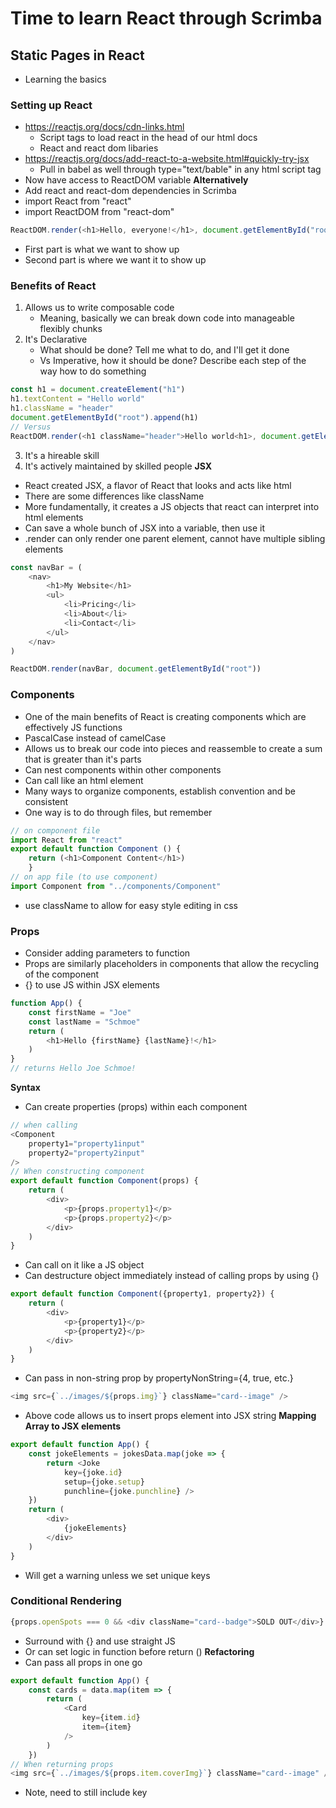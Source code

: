 # Time to learn React through Scrimba

## Static Pages in React

- Learning the basics
### Setting up React
- https://reactjs.org/docs/cdn-links.html
    - Script tags to load react in the head of our html docs
    - React and react dom libaries
- https://reactjs.org/docs/add-react-to-a-website.html#quickly-try-jsx
    - Pull in babel as well through type="text/bable" in any html script tag
- Now have access to ReactDOM variable
**Alternatively**
- Add react and react-dom dependencies in Scrimba
- import React from "react"
- import ReactDOM from "react-dom"
```js
ReactDOM.render(<h1>Hello, everyone!</h1>, document.getElementById("root"))
```
- First part is what we want to show up
- Second part is where we want it to show up
### Benefits of React
1. Allows us to write composable code
    - Meaning, basically we can break down code into manageable flexibly chunks
2. It's Declarative
    - What should be done? Tell me what to do, and I'll get it done
    - Vs Imperative, how it should be done? Describe each step of the way how to do something
```js
const h1 = document.createElement("h1")
h1.textContent = "Hello world"
h1.className = "header"
document.getElementById("root").append(h1)
// Versus
ReactDOM.render(<h1 className="header">Hello world<h1>, document.getElementById("root"))
```
3. It's a hireable skill
4. It's actively maintained by skilled people
**JSX**
- React created JSX, a flavor of React that looks and acts like html
- There are some differences like className
- More fundamentally, it creates a JS objects that react can interpret into html elements
- Can save a whole bunch of JSX into a variable, then use it
- .render can only render one parent element, cannot have multiple sibling elements
```js
const navBar = (
    <nav>
        <h1>My Website</h1>
        <ul>
            <li>Pricing</li>
            <li>About</li>
            <li>Contact</li>
        </ul>
    </nav>
)

ReactDOM.render(navBar, document.getElementById("root"))
```
### Components
- One of the main benefits of React is creating components which are effectively JS functions
- PascalCase instead of camelCase
- Allows us to break our code into pieces and reassemble to create a sum that is greater than it's parts
- Can nest components within other components
- Can call <Component /> like an html element
- Many ways to organize components, establish convention and be consistent
- One way is to do through files, but remember
```js
// on component file
import React from "react"
export default function Component () {
    return (<h1>Component Content</h1>)
    }
// on app file (to use component)
import Component from "../components/Component"
```
- use className to allow for easy style editing in css
### Props
- Consider adding parameters to function
- Props are similarly placeholders in components that allow the recycling of the component
- {} to use JS within JSX elements
```js
function App() {
    const firstName = "Joe"
    const lastName = "Schmoe"
    return (
        <h1>Hello {firstName} {lastName}!</h1>
    )
}
// returns Hello Joe Schmoe!
```
**Syntax**
- Can create properties (props) within each component
```js
// when calling
<Component 
    property1="property1input" 
    property2="property2input" 
/>
// When constructing component
export default function Component(props) {
    return (
        <div>
            <p>{props.property1}</p>
            <p>{props.property2}</p>
        </div>
    )
}
```
- Can call on it like a JS object
- Can destructure object immediately instead of calling props by using {}
```js
export default function Component({property1, property2}) {
    return (
        <div>
            <p>{property1}</p>
            <p>{property2}</p>
        </div>
    )
}
```
- Can pass in non-string prop by propertyNonString={4, true, etc.}
```js
<img src={`../images/${props.img}`} className="card--image" />
```
- Above code allows us to insert props element into JSX string
**Mapping Array to JSX elements**
```js
export default function App() {
    const jokeElements = jokesData.map(joke => {
        return <Joke
            key={joke.id}
            setup={joke.setup} 
            punchline={joke.punchline} />
    })
    return (
        <div>
            {jokeElements}
        </div>
    )
}
```
- Will get a warning unless we set unique keys
### Conditional Rendering
```js
{props.openSpots === 0 && <div className="card--badge">SOLD OUT</div>}
```
- Surround with {} and use straight JS
- Or can set logic in function before return ()
**Refactoring**
- Can pass all props in one go
```js
export default function App() {
    const cards = data.map(item => {
        return (
            <Card
                key={item.id}
                item={item}
            />
        )
    })
// When returning props
<img src={`../images/${props.item.coverImg}`} className="card--image" />
```
- Note, need to still include key
